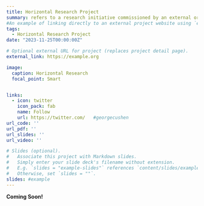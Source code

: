 ```yaml
---
title: Horizontal Research Project
summary: refers to a research initiative commissioned by an external organization or company to address specific problems or carry out defined tasks. Unlike in-depth investigations within a specific field, these projects focus on achieving objectives or tasks outlined by the contracting party, often with clear requirements and within a specified timeframe.
#An example of linking directly to an external project website using `external_link`.
tags:
  - Horizontal Research Project
date: "2023-11-25T00:00:00Z"

# Optional external URL for project (replaces project detail page).
external_link: https://example.org

image:
  caption: Horizontal Research
  focal_point: Smart


links:
  - icon: twitter
    icon_pack: fab
    name: Follow
    url: https://twitter.com/   #georgecushen
url_code: ''
url_pdf: ''
url_slides: ''
url_video: ''

# Slides (optional).
#   Associate this project with Markdown slides.
#   Simply enter your slide deck's filename without extension.
#   E.g. `slides = "example-slides"` references `content/slides/example-slides.md`.
#   Otherwise, set `slides = ""`.
slides: #example
---
```

<strong>Coming Soon!</strong>